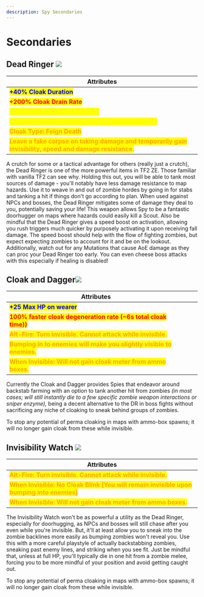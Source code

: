 ```yaml
---
description: Spy Secondaries
---
```


# Secondaries

## Dead Ringer   ![](../../../.gitbook/assets/100px-Item\_icon\_Dead\_Ringer.png)

| Attributes                                                                                                                                  |
| ------------------------------------------------------------------------------------------------------------------------------------------- |
| <mark style="color:blue;">**+40% Cloak Duration**</mark>                                                                                    |
| <mark style="color:red;">**+200% Cloak Drain Rate**</mark>                                                                                  |
| <mark style="color:yellow;">**-50% Cloak Regen Rate (30s)**</mark>                                                                          |
| <mark style="color:yellow;">**-50% Cloak Meter when Feign Death is Activated**</mark>                                                       |
| <mark style="color:orange;">**Cloak Type: Feign Death**</mark>                                                                              |
| <mark style="color:orange;">**Leave a fake corpse on taking damage and temporarily gain invisibility, speed and damage resistance.**</mark> |

A crutch for some or a tactical advantage for others (really just a crutch), the Dead Ringer is one of the more powerful items in TF2 ZE. Those familiar with vanilla TF2 can see why. Holding this out, you will be able to tank most sources of damage - you'll notably have less damage resistance to map hazards. Use it to weave in and out of zombie hordes by going in for stabs and tanking a hit if things don't go according to plan. When used against NPCs and bosses, the Dead Ringer mitigates some of damage they deal to you, potentially saving your life! This weapon allows Spy to be a fantastic doorhugger on maps where hazards could easily kill a Scout. Also be mindful that the Dead Ringer gives a speed boost on activation, allowing you rush triggers much quicker by purposely activating it upon receiving fall damage. The speed boost should help with the flow of fighting zombies, but expect expecting zombies to account for it and be on the lookout. Additionally, watch out for any Mutations that cause AoE damage as they can proc your Dead Ringer too early. You can even cheese boss attacks with this especially if healing is disabled!

## Cloak and Dagger![](../../../.gitbook/assets/100px-Item\_icon\_Cloak\_and\_Dagger.png)

<table><thead><tr><th>Attributes</th><th data-hidden></th><th data-hidden></th></tr></thead><tbody><tr><td><mark style="color:blue;"><strong>+25 Max HP on wearer</strong></mark></td><td></td><td></td></tr><tr><td><mark style="color:red;"><strong>100% faster cloak degeneration rate (~6s total cloak time))</strong></mark></td><td></td><td></td></tr><tr><td><mark style="color:orange;"><strong>Alt-Fire: Turn invisible. Cannot attack while invisible.</strong></mark></td><td></td><td></td></tr><tr><td><mark style="color:orange;"><strong>Bumping in to enemies will make you slightly visible to enemies.</strong></mark></td><td></td><td></td></tr><tr><td><mark style="color:orange;"><strong>When Invisible: Will not gain cloak meter from ammo boxes.</strong></mark></td><td></td><td></td></tr></tbody></table>

Currently the Cloak and Dagger provides Spies that endeavor around backstab farming with an option to tank another hit from zombies _(in most cases; will still instantly die to a few specific zombie weapon interactions or sniper enzyme),_ being a decent alternative to the DR in boss fights without sacrificing any niche of cloaking to sneak behind groups of zombies.

To stop any potential of perma cloaking in maps with ammo-box spawns; it will no longer gain cloak from these while invisible.

## Invisibility Watch   ![](../../../.gitbook/assets/100px-Item\_icon\_Invis\_Watch.png)

| Attributes                                                                                                                   |
| ---------------------------------------------------------------------------------------------------------------------------- |
| <mark style="color:orange;">**Alt-Fire: Turn invisible. Cannot attack while invisible.**</mark>                              |
| <mark style="color:orange;">**When Invisible: No Cloak Blink \[You will remain invisible upon bumping into enemies]**</mark> |
| <mark style="color:orange;">**When Invisible: Will not gain cloak meter from ammo boxes.**</mark>                            |

The Invisibility Watch won't be as powerful a utility as the Dead Ringer, especially for doorhugging, as NPCs and bosses will still chase after you even while you're invisible. But, it'll at least allow you to sneak into the zombie backlines more easily as bumping zombies won't reveal you. Use this with a more careful playstyle of actually backstabbing zombies, sneaking past enemy lines, and striking when you see fit. Just be mindful that, unless at full HP, you'll typically die in one hit from a zombie melee, forcing you to be more mindful of your position and avoid getting caught out.&#x20;

To stop any potential of perma cloaking in maps with ammo-box spawns; it will no longer gain cloak from these while invisible.






